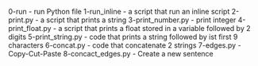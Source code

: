 0-run - run Python file
1-run_inline - a script that run an inline script
2-print.py - a script that prints a string
3-print_number.py - print integer
4-print_float.py - a script that prints a float stored in a variable followed by 2 digits
5-print_string.py - code that prints a string followed by ist first 9 characters
6-concat.py - code that concatenate 2 strings
7-edges.py - Copy-Cut-Paste
8-concact_edges.py - Create a new sentence
